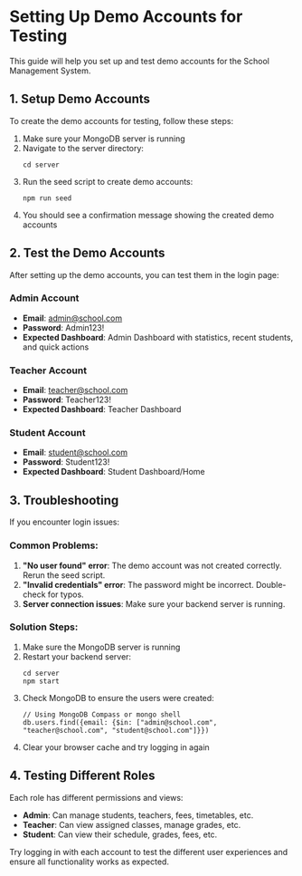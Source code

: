# Setting Up Demo Accounts for Testing

This guide will help you set up and test demo accounts for the School Management System.

## 1. Setup Demo Accounts

To create the demo accounts for testing, follow these steps:

1. Make sure your MongoDB server is running
2. Navigate to the server directory:
   ```
   cd server
   ```
3. Run the seed script to create demo accounts:
   ```
   npm run seed
   ```
4. You should see a confirmation message showing the created demo accounts

## 2. Test the Demo Accounts

After setting up the demo accounts, you can test them in the login page:

### Admin Account
- **Email**: admin@school.com
- **Password**: Admin123!
- **Expected Dashboard**: Admin Dashboard with statistics, recent students, and quick actions

### Teacher Account
- **Email**: teacher@school.com
- **Password**: Teacher123!
- **Expected Dashboard**: Teacher Dashboard

### Student Account
- **Email**: student@school.com
- **Password**: Student123!
- **Expected Dashboard**: Student Dashboard/Home

## 3. Troubleshooting

If you encounter login issues:

### Common Problems:
1. **"No user found" error**: The demo account was not created correctly. Rerun the seed script.
2. **"Invalid credentials" error**: The password might be incorrect. Double-check for typos.
3. **Server connection issues**: Make sure your backend server is running.

### Solution Steps:
1. Make sure the MongoDB server is running
2. Restart your backend server:
   ```
   cd server
   npm start
   ```
3. Check MongoDB to ensure the users were created:
   ```
   // Using MongoDB Compass or mongo shell
   db.users.find({email: {$in: ["admin@school.com", "teacher@school.com", "student@school.com"]}})
   ```
4. Clear your browser cache and try logging in again

## 4. Testing Different Roles

Each role has different permissions and views:

- **Admin**: Can manage students, teachers, fees, timetables, etc.
- **Teacher**: Can view assigned classes, manage grades, etc.
- **Student**: Can view their schedule, grades, fees, etc.

Try logging in with each account to test the different user experiences and ensure all functionality works as expected. 